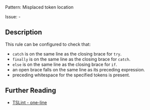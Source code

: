 Pattern: Misplaced token location

Issue: -

## Description

This rule can be configured to check that:

- `catch` is on the same line as the closing brace for `try`.
- `finally` is on the same line as the closing brace for `catch`.
- `else` is on the same line as the closing brace for `if`.
- an open brace falls on the same line as its preceding expression.
- preceding whitespace for the specified tokens is present.

## Further Reading

* [TSLint - one-line](https://palantir.github.io/tslint/rules/one-line)
